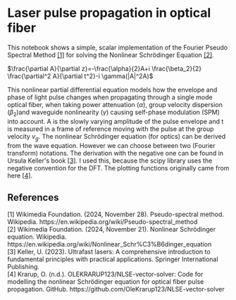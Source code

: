 # Laser pulse propagation in optical fiber

This notebook shows a simple, scalar implementation of the Fourier Pseudo Spectral Method <a href="#1">[1]</a> for solving the Nonlinear Schrödinger Equation <a href="#2">[2]</a>.

$\frac{\partial A}{\partial z}=-\frac{\alpha}{2}A+i \frac{\beta_2}{2} \frac{\partial^2 A}{\partial t^2}-i \gamma(|A|^2A)$

This nonlinear partial differential equation models how the envelope and phase of light pulse changes when propagating through a single mode optical fiber, when taking power attenuation ($\alpha$), group velocity dispersion ($\beta_2$)and waveguide nonlinearity ($\gamma$) causing self-phase modulation (SPM) into account. A is the slowly varying amplitude of the pulse envelope and t is measured in a frame of reference moving with the pulse at the group velocity $v_g$. The nonlinear Schrödinger equation (for optics) can be derived from the wave equation. However we can choose between two (Fourier transform) notations. The derivation with the negative one can be found in Ursula Keller's book <a href="#3">[3]</a>. I used this, because the scipy library uses the negative convention for the DFT. The plotting functions originally came from here <a href="#4">[4]</a>.

## References

<div id="1">[1] Wikimedia Foundation. (2024, November 28). Pseudo-spectral method. Wikipedia. https://en.wikipedia.org/wiki/Pseudo-spectral_method</div>
<div id="2">[2] Wikimedia Foundation. (2024, November 21). Nonlinear Schrödinger equation. Wikipedia. https://en.wikipedia.org/wiki/Nonlinear_Schr%C3%B6dinger_equation</div>
<div id="3">[3] Keller, U. (2023). Ultrafast lasers: A comprehensive introduction to fundamental principles with practical applications. Springer International Publishing.</div>
<div id="4">[4] Krarup, O. (n.d.). OLEKRARUP123/NLSE-vector-solver: Code for modelling the nonlinear Schrödinger equation for optical fiber pulse propagation. GitHub. https://github.com/OleKrarup123/NLSE-vector-solver</div>